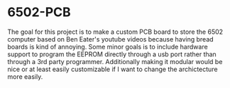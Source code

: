 # 6502-PCB
The goal for this project is to make a custom PCB board to store the 6502 computer based on Ben Eater's youtube videos because having bread boards is kind of annoying. Some minor goals is to include hardware support to program the EEPROM directly through a usb port rather than through a 3rd party programmer. Additionally making it modular would be nice or at least easily customizable if I want to change the archictecture more easily.
